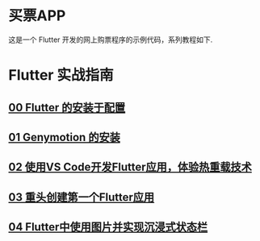 # 买票APP

这是一个 Flutter 开发的网上购票程序的示例代码，系列教程如下.

# Flutter 实战指南

## [00 Flutter 的安装于配置](https://www.liuguodong.cn/2019/04/10/flutter-quick-start/)
## [01 Genymotion 的安装](https://www.liuguodong.cn/2019/04/16/setup-genymotion/)
## [02 使用VS Code开发Flutter应用，体验热重载技术](https://www.liuguodong.cn/2019/04/17/flutter-hot-reload/)
## [03 重头创建第一个Flutter应用](https://www.liuguodong.cn/2019/04/17/first-flutter-app/)
## [04 Flutter中使用图片并实现沉浸式状态栏](https://www.liuguodong.cn/2019/04/19/flutter-image-immersive/)

